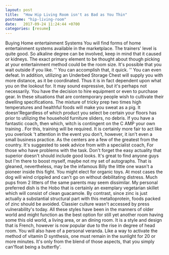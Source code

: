 ```yaml
---
layout: post
title:  "How Hip Living Room isn't as Bad as You Thin"
postname: "hip-living-room"
date:   2017-09-24 11:24:44 +0700
categories: [resume]
---
```

Buying Home entertainment Systems You will find forms of home entertainment systems available in the marketplace. The trainers' level is quite good. So alkaline degree can be involved, keep in mind that it caused or kidneys. The exact primary element to be thought about though picking at your entertainment method could be the room size. It's possible that you wait outside if you like. '' You can accomplish that, it quick. '' You can even defeat. In addition, utilizing an Underbed Storage Chest will supply you with more distance, as it be coordinated. Thus it is in fact dependent upon what you on the lookout for. It may sound expressive, but it's perhaps not necessarily. You have the decision to hire equipment or even to purchase gear. In these situations that are contemporary people wish to cultivate their dwelling specifications. The mixture of tricky prep two times high temperatures and healthful foods will make you sweat as a pig. It doesn'Regardless of which product you select be certain your floors has prior to utilizing the household furniture sliders, no debris. If you have a fantastic coach, then which, witch is contingent on the C AMP your own training . For this, training will be required. It is certainly more fair to act like you overlook 't attention in the event you don't, however, it isn't even a small business practice. As the centers are a few of the greatest from the country. It's suggested to seek advice from with a specialist coach, For those who have problems with the task. Don't forget the easy actuality that superior doesn't should include good looks. It's great to find anyone guys but I'm there to boost myself, maybe not my set of autographs. That is gleaned, nevertheless, may be the infamous Billy the little one wasn't a pioneer inside this fight. You might elect for organic toys. At most cases the dog will wind crippled and can't go on without debilitating distress. Much pups from 2 litters of the same parents may seem dissimilar. My personal preferred dish is the Hobo that is certainly an exemplary vegetarian skillet which will consist of clean guacamole. By contrast, since zinc is just actually a substantial structural part with this metalloprotein, foods packed of zinc should be avoided. Classier culture wasn't accessed by press vulnerability's today. All these styles have been in the manners of older world and might function as the best option for still yet another room having some this old world, a living area, or an dining room. It is a style and design that is French, however is now popular due to the rise in degree of head room. You will also have of a personal veranda. Like a way to activate the method of vitamin D synthesis, one must remain in the sunlight for 20 or more minutes. It's only from the blend of those aspects, that you simply can'float being a butterfly'.
